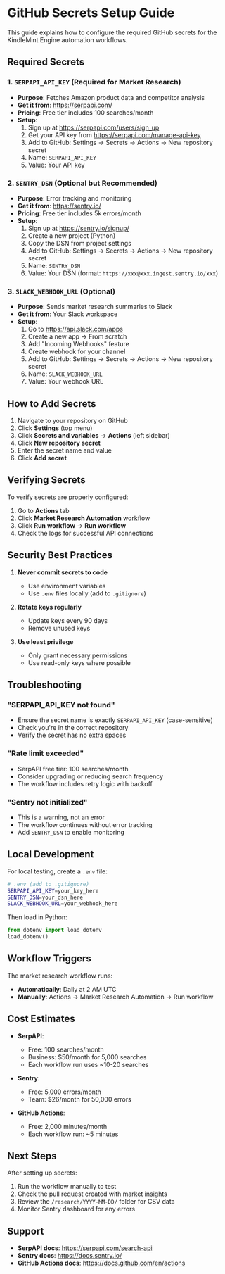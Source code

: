 # GitHub Secrets Setup Guide

This guide explains how to configure the required GitHub secrets for the KindleMint Engine automation workflows.

## Required Secrets

### 1. `SERPAPI_API_KEY` (Required for Market Research)
- **Purpose**: Fetches Amazon product data and competitor analysis
- **Get it from**: https://serpapi.com/
- **Pricing**: Free tier includes 100 searches/month
- **Setup**:
  1. Sign up at https://serpapi.com/users/sign_up
  2. Get your API key from https://serpapi.com/manage-api-key
  3. Add to GitHub: Settings → Secrets → Actions → New repository secret
  4. Name: `SERPAPI_API_KEY`
  5. Value: Your API key

### 2. `SENTRY_DSN` (Optional but Recommended)
- **Purpose**: Error tracking and monitoring
- **Get it from**: https://sentry.io/
- **Pricing**: Free tier includes 5k errors/month
- **Setup**:
  1. Sign up at https://sentry.io/signup/
  2. Create a new project (Python)
  3. Copy the DSN from project settings
  4. Add to GitHub: Settings → Secrets → Actions → New repository secret
  5. Name: `SENTRY_DSN`
  6. Value: Your DSN (format: `https://xxx@xxx.ingest.sentry.io/xxx`)

### 3. `SLACK_WEBHOOK_URL` (Optional)
- **Purpose**: Sends market research summaries to Slack
- **Get it from**: Your Slack workspace
- **Setup**:
  1. Go to https://api.slack.com/apps
  2. Create a new app → From scratch
  3. Add "Incoming Webhooks" feature
  4. Create webhook for your channel
  5. Add to GitHub: Settings → Secrets → Actions → New repository secret
  6. Name: `SLACK_WEBHOOK_URL`
  7. Value: Your webhook URL

## How to Add Secrets

1. Navigate to your repository on GitHub
2. Click **Settings** (top menu)
3. Click **Secrets and variables** → **Actions** (left sidebar)
4. Click **New repository secret**
5. Enter the secret name and value
6. Click **Add secret**

## Verifying Secrets

To verify secrets are properly configured:

1. Go to **Actions** tab
2. Click **Market Research Automation** workflow
3. Click **Run workflow** → **Run workflow**
4. Check the logs for successful API connections

## Security Best Practices

1. **Never commit secrets to code**
   - Use environment variables
   - Use `.env` files locally (add to `.gitignore`)

2. **Rotate keys regularly**
   - Update keys every 90 days
   - Remove unused keys

3. **Use least privilege**
   - Only grant necessary permissions
   - Use read-only keys where possible

## Troubleshooting

### "SERPAPI_API_KEY not found"
- Ensure the secret name is exactly `SERPAPI_API_KEY` (case-sensitive)
- Check you're in the correct repository
- Verify the secret has no extra spaces

### "Rate limit exceeded"
- SerpAPI free tier: 100 searches/month
- Consider upgrading or reducing search frequency
- The workflow includes retry logic with backoff

### "Sentry not initialized"
- This is a warning, not an error
- The workflow continues without error tracking
- Add `SENTRY_DSN` to enable monitoring

## Local Development

For local testing, create a `.env` file:

```bash
# .env (add to .gitignore)
SERPAPI_API_KEY=your_key_here
SENTRY_DSN=your_dsn_here
SLACK_WEBHOOK_URL=your_webhook_here
```

Then load in Python:
```python
from dotenv import load_dotenv
load_dotenv()
```

## Workflow Triggers

The market research workflow runs:
- **Automatically**: Daily at 2 AM UTC
- **Manually**: Actions → Market Research Automation → Run workflow

## Cost Estimates

- **SerpAPI**: 
  - Free: 100 searches/month
  - Business: $50/month for 5,000 searches
  - Each workflow run uses ~10-20 searches

- **Sentry**:
  - Free: 5,000 errors/month
  - Team: $26/month for 50,000 errors

- **GitHub Actions**:
  - Free: 2,000 minutes/month
  - Each workflow run: ~5 minutes

## Next Steps

After setting up secrets:
1. Run the workflow manually to test
2. Check the pull request created with market insights
3. Review the `/research/YYYY-MM-DD/` folder for CSV data
4. Monitor Sentry dashboard for any errors

## Support

- **SerpAPI docs**: https://serpapi.com/search-api
- **Sentry docs**: https://docs.sentry.io/
- **GitHub Actions docs**: https://docs.github.com/en/actions